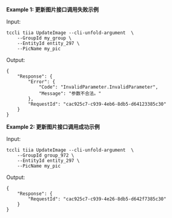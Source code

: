 **Example 1: 更新图片接口调用失败示例**



Input: 

```
tccli tiia UpdateImage --cli-unfold-argument  \
    --GroupId my_group \
    --EntityId entity_297 \
    --PicName my_pic
```

Output: 
```
{
    "Response": {
        "Error": {
            "Code": "InvalidParameter.InvalidParameter",
            "Message": "参数不合法。"
        },
        "RequestId": "cac925c7-c939-4eb6-8db5-d64123385c30"
    }
}
```

**Example 2: 更新图片接口调用成功示例**



Input: 

```
tccli tiia UpdateImage --cli-unfold-argument  \
    --GroupId group_972 \
    --EntityId entity_297 \
    --PicName my_pic
```

Output: 
```
{
    "Response": {
        "RequestId": "cac925c7-c939-4e26-8db5-d642f7385c30"
    }
}
```

